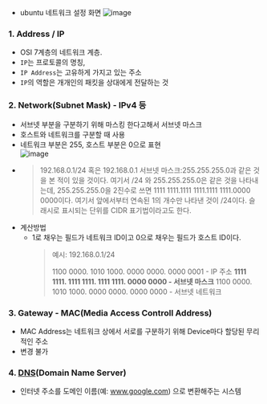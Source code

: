 - ubuntu 네트워크 설정 화면
![image](https://github.com/user-attachments/assets/1c720a42-c581-4ad4-90b6-a422d05161b8)


### 1. Address / IP
- OSI 7계층의 네트워크 계층.
- `IP`는 프로토콜의 명칭, 
- `IP Address`는 고유하게 가지고 있는 주소
- `IP`의 역할은 개개인의 패킷을 상대에게 전달하는 것

### 2. Network(Subnet Mask) - IPv4 등
- 서브넷 부분을 구분하기 위해 마스킹 한다고해서 서브넷 마스크
- 호스트와 네트워크를 구분할 때 사용
- 네트워크 부분은 255, 호스트 부분은 0으로 표현  
  ![image](https://github.com/user-attachments/assets/2524c14a-eaf9-47d6-82b3-3b6858b625de)
- > 192.168.0.1/24 혹은 192.168.0.1 서브넷 마스크:255.255.255.0과 같은 것을 본 적이 있을 것이다. 여기서 /24 와 255.255.255.0은 같은 것을 나타내는데, 255.255.255.0을 2진수로 쓰면 1111 1111.1111 1111.1111 1111.0000 0000이다. 여기서 앞에서부터 연속된 1의 개수만 나타낸 것이 /24이다. 슬래시로 표시되는 단위를 CIDR 표기법이라고도 한다.
- 계산방법
  - 1로 채우는 필드가 네트워크 ID이고 0으로 채우는 필드가 호스트 ID이다.
    > 예시: 192.168.0.1/24  
    >
    > 1100 0000. 1010 1000. 0000 0000. 0000 0001 - IP 주소
    > **1111 1111. 1111 1111. 1111 1111. 0000 0000 - 서브넷 마스크**
    > 1100 0000. 1010 1000. 0000 0000. 0000 0000 - 서브넷 네트워크


### 3. Gateway - MAC(Media Access Controll Address)
- MAC Address는 네트워크 상에서 서로를 구분하기 위해 Device마다 할당된 무리적인 주소
- 변경 불가

### 4. [DNS](https://github.com/hana2set/study/blob/main/cs/DNS.md)(Domain Name Server)
- 인터넷 주소를 도메인 이름(예: www.google.com) 으로 변환해주는 시스템